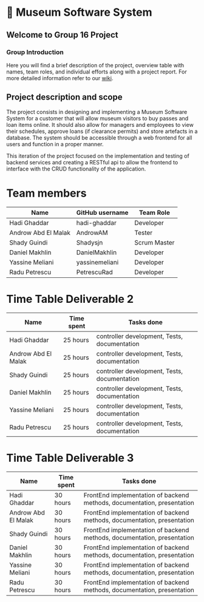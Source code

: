# 🎨 Museum Software System 
## Welcome to Group 16 Project

### Group Introduction 

Here you will find a brief description of the project, overview table with names, team roles, and individual efforts along with a project report. For more detailed information refer to our [wiki](../../wiki).

## Project description and scope

The project consists in designing and implementing a Museum Software System for a customer that will allow museum visitors to buy passes and loan items online. It should also allow for managers and employees to view their schedules, approve loans (if clearance permits) and store artefacts in a database. The system should be accessible through a web frontend for all users and function in a proper manner.

This iteration of the project focused on the implementation and testing of backend services and creating a RESTful api to allow the frontend to interface with the CRUD functionality of the application. 

# Team members
| Name                | GitHub username | Team Role      |
|---------------------|-----------------|----------------|
| Hadi Ghaddar        | hadi-ghaddar    | Developer       | 
| Androw Abd El Malak | AndrowAM        | Tester         | 
| Shady Guindi        | Shadysjn        | Scrum Master   | 
| Daniel Makhlin      | DanielMakhlin   | Developer       | 
| Yassine Meliani     | yassinemeliani  | Developer | 
| Radu Petrescu       | PetrescuRad     | Developer       |
# Time Table Deliverable 2
| Name                | Time spent | Tasks done |
|---------------------|------------|------------|
| Hadi Ghaddar        | 25 hours   | controller development, Tests, documentation | 
| Androw Abd El Malak | 25 hours   | controller development, Tests, documentation | 
| Shady Guindi        | 25 hours   | controller development, Tests, documentation | 
| Daniel Makhlin      | 25 hours   | controller development, Tests, documentation | 
| Yassine Meliani     | 25 hours   | controller development, Tests, documentation | 
| Radu Petrescu       | 25 hours   | controller development, Tests, documentation | 

# Time Table Deliverable 3
| Name                | Time spent | Tasks done |
|---------------------|------------|------------|
| Hadi Ghaddar        | 30 hours   | FrontEnd implementation of backend methods, documentation, presentation | 
| Androw Abd El Malak | 30 hours   | FrontEnd implementation of backend methods, documentation, presentation | 
| Shady Guindi        | 30 hours   | FrontEnd implementation of backend methods, documentation, presentation | 
| Daniel Makhlin      | 30 hours   | FrontEnd implementation of backend methods, documentation, presentation | 
| Yassine Meliani     | 30 hours   | FrontEnd implementation of backend methods, documentation, presentation | 
| Radu Petrescu       | 30 hours   | FrontEnd implementation of backend methods, documentation, presentation | 
